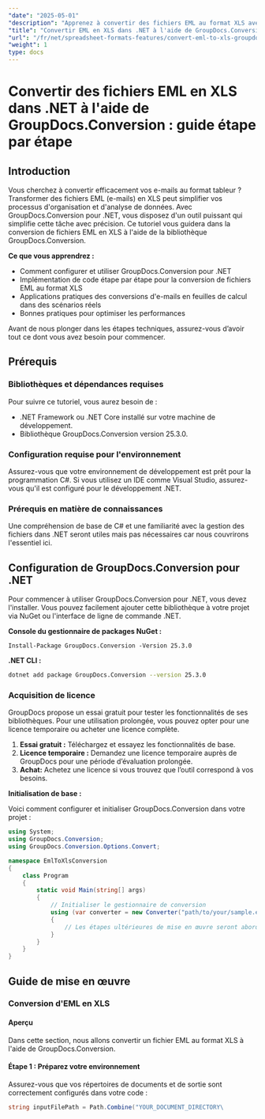 ```yaml
---
"date": "2025-05-01"
"description": "Apprenez à convertir des fichiers EML au format XLS avec GroupDocs.Conversion pour .NET. Suivez ce guide complet avec des exemples de code et des bonnes pratiques."
"title": "Convertir EML en XLS dans .NET à l'aide de GroupDocs.Conversion - Guide étape par étape"
"url": "/fr/net/spreadsheet-formats-features/convert-eml-to-xls-groupdocs-net/"
"weight": 1
type: docs
---
```

# Convertir des fichiers EML en XLS dans .NET à l'aide de GroupDocs.Conversion : guide étape par étape

## Introduction

Vous cherchez à convertir efficacement vos e-mails au format tableur ? Transformer des fichiers EML (e-mails) en XLS peut simplifier vos processus d'organisation et d'analyse de données. Avec GroupDocs.Conversion pour .NET, vous disposez d'un outil puissant qui simplifie cette tâche avec précision. Ce tutoriel vous guidera dans la conversion de fichiers EML en XLS à l'aide de la bibliothèque GroupDocs.Conversion.

**Ce que vous apprendrez :**

- Comment configurer et utiliser GroupDocs.Conversion pour .NET
- Implémentation de code étape par étape pour la conversion de fichiers EML au format XLS
- Applications pratiques des conversions d'e-mails en feuilles de calcul dans des scénarios réels
- Bonnes pratiques pour optimiser les performances

Avant de nous plonger dans les étapes techniques, assurez-vous d’avoir tout ce dont vous avez besoin pour commencer.

## Prérequis

### Bibliothèques et dépendances requises

Pour suivre ce tutoriel, vous aurez besoin de :

- .NET Framework ou .NET Core installé sur votre machine de développement.
- Bibliothèque GroupDocs.Conversion version 25.3.0.

### Configuration requise pour l'environnement

Assurez-vous que votre environnement de développement est prêt pour la programmation C#. Si vous utilisez un IDE comme Visual Studio, assurez-vous qu'il est configuré pour le développement .NET.

### Prérequis en matière de connaissances

Une compréhension de base de C# et une familiarité avec la gestion des fichiers dans .NET seront utiles mais pas nécessaires car nous couvrirons l'essentiel ici.

## Configuration de GroupDocs.Conversion pour .NET

Pour commencer à utiliser GroupDocs.Conversion pour .NET, vous devez l'installer. Vous pouvez facilement ajouter cette bibliothèque à votre projet via NuGet ou l'interface de ligne de commande .NET.

**Console du gestionnaire de packages NuGet :**

```shell
Install-Package GroupDocs.Conversion -Version 25.3.0
```

**\.NET CLI :**

```bash
dotnet add package GroupDocs.Conversion --version 25.3.0
```

### Acquisition de licence

GroupDocs propose un essai gratuit pour tester les fonctionnalités de ses bibliothèques. Pour une utilisation prolongée, vous pouvez opter pour une licence temporaire ou acheter une licence complète.

1. **Essai gratuit :** Téléchargez et essayez les fonctionnalités de base.
2. **Licence temporaire :** Demandez une licence temporaire auprès de GroupDocs pour une période d’évaluation prolongée.
3. **Achat:** Achetez une licence si vous trouvez que l’outil correspond à vos besoins.

**Initialisation de base :**

Voici comment configurer et initialiser GroupDocs.Conversion dans votre projet :

```csharp
using System;
using GroupDocs.Conversion;
using GroupDocs.Conversion.Options.Convert;

namespace EmlToXlsConversion
{
    class Program
    {
        static void Main(string[] args)
        {
            // Initialiser le gestionnaire de conversion
            using (var converter = new Converter("path/to/your/sample.eml"))
            {
                // Les étapes ultérieures de mise en œuvre seront abordées ci-dessous.
            }
        }
    }
}
```

## Guide de mise en œuvre

### Conversion d'EML en XLS

#### Aperçu

Dans cette section, nous allons convertir un fichier EML au format XLS à l'aide de GroupDocs.Conversion.

#### Étape 1 : Préparez votre environnement

Assurez-vous que vos répertoires de documents et de sortie sont correctement configurés dans votre code :

```csharp
string inputFilePath = Path.Combine("YOUR_DOCUMENT_DIRECTORY\